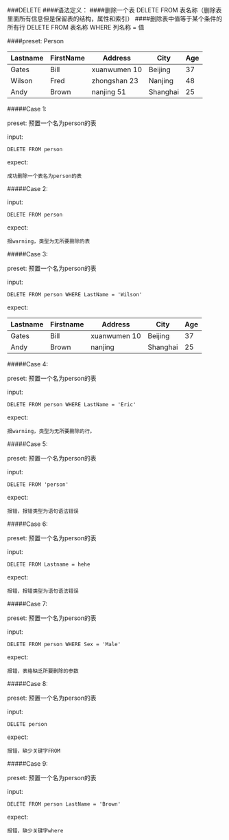 ###DELETE 
####语法定义： 
####删除一个表
DELETE FROM 表名称（删除表里面所有信息但是保留表的结构，属性和索引）
####删除表中值等于某个条件的所有行
DELETE FROM 表名称 WHERE 列名称 = 值


####preset:
Person

| Lastname | FirstName | Address      | City     | Age |
|----------|-----------|--------------|----------|-----|
| Gates    | Bill      | xuanwumen 10 | Beijing  | 37  |
| Wilson   | Fred      | zhongshan 23 | Nanjing  | 48  |
| Andy     | Brown     | nanjing 51   | Shanghai | 25  |


#####Case 1:

preset: 
预置一个名为person的表

input:

```	
DELETE FROM person
```

expect:
```
成功删除一个表名为person的表
```

#####Case 2:

input:

```	
DELETE FROM person
```

expect:

```
报warning，类型为无所要删除的表
```


#####Case 3:

preset: 
预置一个名为person的表

input:

```
DELETE FROM person WHERE LastName = 'Wilson'
```

expect:

| Lastname | Firstname | Address      | City     | Age |
|----------|-----------|--------------|----------|-----|
| Gates    | Bill      | xuanwumen 10 | Beijing  | 37  |
| Andy     | Brown     | nanjing      | Shanghai | 25  |

#####Case 4:

preset: 
预置一个名为person的表

input:

```
DELETE FROM person WHERE LastName = 'Eric'
```

expect:

```
报warning，类型为无所要删除的行。
```

#####Case 5:

preset: 
预置一个名为person的表

input:

```
DELETE FROM 'person'
```

expect:
```
报错，报错类型为语句语法错误
```

#####Case 6:

preset: 
预置一个名为person的表

input:

```
DELETE FROM Lastname = hehe
```

expect:
```
报错，报错类型为语句语法错误
```

#####Case 7:

preset: 
预置一个名为person的表

input:

```
DELETE FROM person WHERE Sex = 'Male'
```
expect:

```
报错，表格缺乏所要删除的参数
```

#####Case 8:

preset: 
预置一个名为person的表

input:

```
DELETE person
```
expect:

```
报错，缺少关键字FROM
```

#####Case 9:

preset: 
预置一个名为person的表

input:

```
DELETE FROM person LastName = 'Brown'
```
expect:

```
报错，缺少关键字where
```
